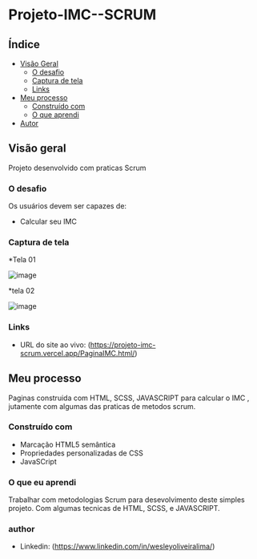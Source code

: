 # Projeto-IMC--SCRUM

## Índice

- [Visão Geral](#visão-geral)
  - [O desafio](#the-challenge)
  - [Captura de tela](#captura-de-tela)
  - [Links](#links)
- [Meu processo](#meu-processo)
  - [Construído com](#construído-com)
  - [O que aprendi](#o-que-aprendi)
- [Autor](#autor)


## Visão geral

Projeto desenvolvido com praticas Scrum

### O desafio

Os usuários devem ser capazes de:

- Calcular seu IMC

### Captura de tela

*Tela 01

![image](https://user-images.githubusercontent.com/108889735/234083474-8986dac0-9046-4b9e-b0f9-e732773f1111.png)


*tela 02


![image](https://user-images.githubusercontent.com/108889735/234083830-91fd7abf-a87f-4cdd-b85b-7b3d4166308b.png)



### Links

- URL do site ao vivo: (<https://projeto-imc-scrum.vercel.app/PaginaIMC.html/>)

## Meu processo

Paginas construida com HTML, SCSS, JAVASCRIPT para calcular o IMC , jutamente com algumas das praticas de metodos scrum.

### Construído com

- Marcação HTML5 semântica
- Propriedades personalizadas de CSS
- JavaSCript

### O que eu aprendi

Trabalhar com metodologias Scrum para desevolvimento deste simples projeto.
Com algumas tecnicas de HTML, SCSS, e JAVASCRIPT.

### author
- Linkedin: (https://www.linkedin.com/in/wesleyoliveiralima/)
